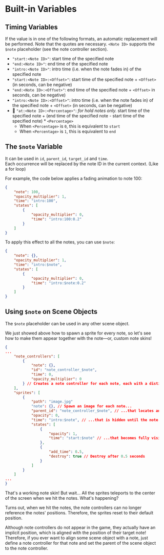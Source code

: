 # Built-in Variables

## Timing Variables

If the value is in one of the following formats, an automatic replacement will be performed. Note that the quotes are necessary. `<Note ID>` supports the `$note` placeholder (see the note controller section).

* `"start:<Note ID>"`: start time of the specified note
* `"end:<Note ID>"`: end time of the specified note
* `"intro:<Note ID>"`: intro time (i.e. when the note fades in) of the specified note
* `"start:<Note ID>:<Offset>"`: start time of the specified note + `<Offset>` (in seconds, can be negative)
* `"end:<Note ID>:<Offset>"`: end time of the specified note + `<Offset>` in seconds, can be negative)
* `"intro:<Note ID>:<Offset>"`: intro time (i.e. when the note fades in) of the specified note + `<Offset>` (in seconds, can be negative)
* 🌟 `"at:<Note ID>:<Percentage>"`: _for hold notes only._ start time of the specified note + (end time of the specified note - start time of the specified note) \* `<Percentage>`
  * When `<Percentage>` is `0`, this is equivalent to `start`
  * When `<Percentage>` is `1`, this is equivalent to `end`

## The `$note` Variable

It can be used in `id`, `parent_id`, `target_id` and `time`.\
Each occurrence will be replaced by the note ID in the current context. (Like a for loop)

For example, the code below applies a fading animation to note 100:

```json
{
	"note": 100,
	"opacity_multiplier": 1,
	"time": "intro:100",
	"states": [
		{
			"opacity_multiplier": 0,
			"time": "intro:100:0.2"
		}
	]
}
```

To apply this effect to all the notes, you can use `$note`:

```json
{
	"note": {},
	"opacity_multiplier": 1,
	"time": "intro:$note",
	"states": [
		{
			"opacity_multiplier": 0,
			"time": "intro:$note:0.2"
		}
	]
}
```

## Using `$note` on Scene Objects

The `$note` placeholder can be used in any other scene object.&#x20;

We just showed above how to spawn a sprite for every note, so let's see how to make them appear together with the note—or, custom note skins!

```json
{
...
	"note_controllers": [
		{
			"note": {},
			"id": "note_controller_$note",
			"time": 0,
			"opacity_multiplier": 0
		} // Creates a note controller for each note, each with a distinct id, and makes the note invisible
	],
	"sprites": [
		{
			"path": "image.jpg"
			"note": {}, // Spawn an image for each note...
			"parent_id": "note_controller_$note", // ...that locates and moves relative to the note (i.e. follows the note)
			"opacity": 0,			
			"time": "intro:$note", // ...that is hidden until the note appears
			"states": [
				{
					"opacity": 1,
					"time": "start:$note" // ...that becomes fully visible when the note is meant to be hit
				},
				{
					"add_time": 0.5,
					"destroy": true // Destroy after 0.5 seconds
				}
			]
		}
	]
...
}
```

That's a working note skin! But wait... All the sprites teleports to the center of the screen when we hit the notes. What's happening?

Turns out, when we hit the notes, the note controllers can no longer reference the notes' positions. Therefore, the sprites reset to their default position.

Although note controllers do not appear in the game, they actually have an implicit position, which is aligned with the position of their target note! Therefore, if you ever want to align some scene object with a note, just define a note controller for that note and set the parent of the scene object to the note controller.
